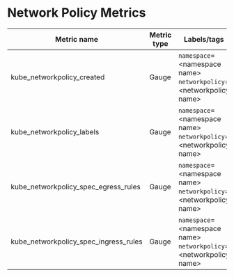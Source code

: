 # Network Policy Metrics


| Metric name                           | Metric type | Labels/tags                                                                    | Status       |
| ------------------------------------- | ----------- | ------------------------------------------------------------------------------ | ------------ |
| kube_networkpolicy_created            | Gauge       | `namespace`=&lt;namespace name&gt; `networkpolicy`=&lt;networkpolicy name&gt;  | EXPERIMENTAL |
| kube_networkpolicy_labels             | Gauge       | `namespace`=&lt;namespace name&gt; `networkpolicy`=&lt;networkpolicy name&gt;  | EXPERIMENTAL |
| kube_networkpolicy_spec_egress_rules  | Gauge       | `namespace`=&lt;namespace name&gt; `networkpolicy`=&lt;networkpolicy name&gt;  | EXPERIMENTAL |
| kube_networkpolicy_spec_ingress_rules | Gauge       | `namespace`=&lt;namespace name&gt; `networkpolicy`=&lt;networkpolicy name&gt;  | EXPERIMENTAL |
